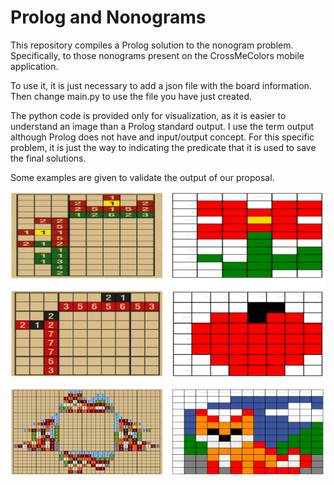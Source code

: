 # Prolog and Nonograms

This repository compiles a Prolog solution to the nonogram problem. Specifically, to those nonograms present on the CrossMeColors mobile application.

To use it, it is just necessary to add a json file with the board information. Then change main.py to use the file you have just created.

The python code is provided only for visualization, as it is easier to understand an image than a Prolog standard output. I use the term output although Prolog 
does not have and input/output concept. For this specific problem, it is just the way to indicating the predicate that it is used to save the final solutions.

Some examples are given to validate the output of our proposal.

![Output example](imgs/example.png)
